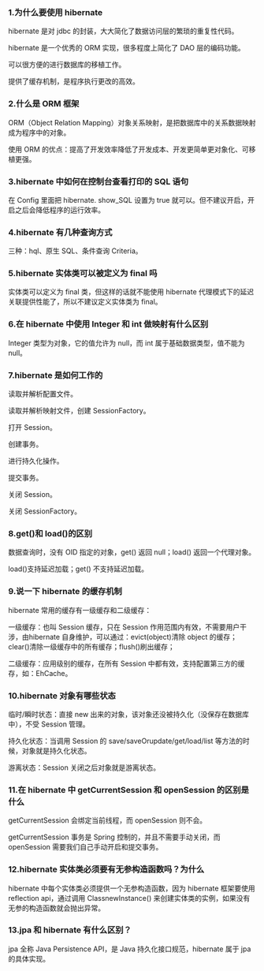 ### 1.为什么要使用 hibernate

 hibernate 是对 jdbc 的封装，大大简化了数据访问层的繁琐的重复性代码。

 hibernate 是一个优秀的 ORM 实现，很多程度上简化了 DAO 层的编码功能。

可以很方便的进行数据库的移植工作。

提供了缓存机制，是程序执行更改的高效。

### 2.什么是 ORM 框架

ORM（Object Relation Mapping）对象关系映射，是把数据库中的关系数据映射成为程序中的对象。

使用 ORM 的优点：提高了开发效率降低了开发成本、开发更简单更对象化、可移植更强。

### 3.hibernate 中如何在控制台查看打印的 SQL 语句

在 Config 里面把 hibernate. show_SQL 设置为 true 就可以。但不建议开启，开启之后会降低程序的运行效率。

### 4.hibernate 有几种查询方式

三种：hql、原生 SQL、条件查询 Criteria。

### 5.hibernate 实体类可以被定义为 final 吗

实体类可以定义为 final 类，但这样的话就不能使用 hibernate 代理模式下的延迟关联提供性能了，所以不建议定义实体类为 final。

### 6.在 hibernate 中使用 Integer 和 int 做映射有什么区别

Integer 类型为对象，它的值允许为 null，而 int 属于基础数据类型，值不能为 null。

### 7.hibernate 是如何工作的

读取并解析配置文件。

读取并解析映射文件，创建 SessionFactory。

打开 Session。

创建事务。

进行持久化操作。

提交事务。

关闭 Session。

关闭 SessionFactory。

### 8.get()和 load()的区别

数据查询时，没有 OID 指定的对象，get() 返回 null；load() 返回一个代理对象。

load()支持延迟加载；get() 不支持延迟加载。

### 9.说一下 hibernate 的缓存机制

hibernate 常用的缓存有一级缓存和二级缓存：

一级缓存：也叫 Session 缓存，只在 Session 作用范围内有效，不需要用户干涉，由hibernate 自身维护，可以通过：evict(object)清除 object 的缓存；clear()清除一级缓存中的所有缓存；flush()刷出缓存；

二级缓存：应用级别的缓存，在所有 Session 中都有效，支持配置第三方的缓存，如：EhCache。

### 10.hibernate 对象有哪些状态

临时/瞬时状态：直接 new 出来的对象，该对象还没被持久化（没保存在数据库中），不受 Session 管理。

持久化状态：当调用 Session 的 save/saveOrupdate/get/load/list 等方法的时候，对象就是持久化状态。

游离状态：Session 关闭之后对象就是游离状态。

### 11.在 hibernate 中 getCurrentSession 和 openSession 的区别是什么

getCurrentSession 会绑定当前线程，而 openSession 则不会。

getCurrentSession 事务是 Spring 控制的，并且不需要手动关闭，而 openSession 需要我们自己手动开启和提交事务。

### 12.hibernate 实体类必须要有无参构造函数吗？为什么

hibernate 中每个实体类必须提供一个无参构造函数，因为 hibernate 框架要使用reflection api，通过调用 ClassnewInstance() 来创建实体类的实例，如果没有无参的构造函数就会抛出异常。

### 13.jpa 和 hibernate 有什么区别？

jpa 全称 Java Persistence API，是 Java 持久化接口规范，hibernate 属于 jpa 的具体实现。